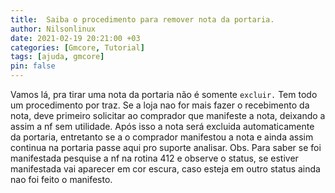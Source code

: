```yaml
---
title:  Saiba o procedimento para remover nota da portaria.
author: Nilsonlinux
date: 2021-02-19 20:21:00 +03
categories: [Gmcore, Tutorial]
tags: [ajuda, gmcore]
pin: false
---
```



Vamos lá, pra tirar uma nota da portaria não é somente ```excluir.```
Tem todo um procedimento por traz. Se a loja nao for mais fazer o recebimento da nota, 
deve primeiro solicitar ao comprador que manifeste a nota, deixando a assim a nf sem utilidade.
Após isso a nota será excluida automaticamente da portaria, 
entretanto se a o comprador manifestou a nota e ainda assim continua na portaria 
passe aqui pro suporte analisar. Obs. Para saber se foi manifestada pesquise a nf na rotina 412 e observe o status, 
se estiver manifestada vai aparecer em cor escura, caso esteja em outro status ainda nao foi feito o manifesto.

